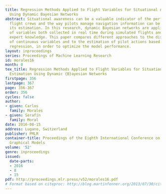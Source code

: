 ```yaml
---
title: Regression Methods Applied to Flight Variables for Situational Awareness Estimation
  Using Dynamic Bayesian Networks
abstract: Situational awareness can be a valuable indicator of the performance of
  flight crews and the way pilots manage navigation information can be relevant to
  its estimation. In this research, dynamic Bayesian networks are applied to a dataset
  of variables both collected in real time during simulated flights and added with
  expert knowledge. This paper compares different approaches to the discretization
  of continuous variables and to the estimation of pilot actions based on variable
  regression, in order to optimize the model performance.
layout: inproceedings
series: Proceedings of Machine Learning Research
id: morales16
month: 0
tex_title: Regression Methods Applied to Flight Variables for Situational Awareness
  Estimation Using Dynamic {B}ayesian Networks
firstpage: 356
lastpage: 367
page: 356-367
order: 356
cycles: false
author:
- given: Carlos
  family: Morales
- given: Serafín
  family: Moral
date: 2016-08-15
address: Lugano, Switzerland
publisher: PMLR
container-title: Proceedings of the Eighth International Conference on Probabilistic
  Graphical Models
volume: '52'
genre: inproceedings
issued:
  date-parts:
  - 2016
  - 8
  - 15
pdf: http://proceedings.mlr.press/v52/morales16.pdf
# Format based on citeproc: http://blog.martinfenner.org/2013/07/30/citeproc-yaml-for-bibliographies/
---
```

